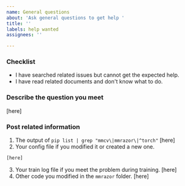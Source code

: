 ```yaml
---
name: General questions
about: 'Ask general questions to get help '
title: ''
labels: help wanted
assignees: ''

---
```


### Checklist
- I have searched related issues but cannot get the expected help.
- I have read related documents and don't know what to do.

### Describe the question you meet

[here]

### Post related information
1. The output of `pip list | grep "mmcv\|mmrazor\|^torch"`
[here]
2. Your config file if you modified it or created a new one.
```python
[here]
```
3. Your train log file if you meet the problem during training.
[here]
4. Other code you modified in the `mmrazor` folder.
[here]
